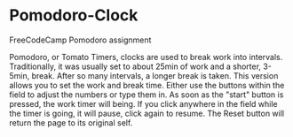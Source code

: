 # Pomodoro-Clock
FreeCodeCamp Pomodoro assignment


Pomodoro, or Tomato Timers, clocks are used to break work into intervals. Traditionally, it was usually set to about 25min of work and a shorter, 3-5min, break. After so many intervals, a longer break is taken. 
This version allows you to set the work and break time. Either use the buttons within the field to adjust the numbers or type them in. As soon as the "start" button is pressed, the work timer will being. If you click anywhere in the field while the timer is going, it will pause, click again to resume. 
The Reset button will return the page to its original self. 
